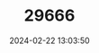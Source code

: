 ---
title: "29666"
category: "Sorex minutissimus"
draft: false
date: 2024-02-22 13:03:50
languages:
  English: ["Eurasian Least Shrew", "Least Siberian Shrew", "Miniscule Shrew", "Least Shrew"]
  Northern Sami: ["Binnáspeaisku"]
  Finnish: ["Kääpiöpäästäinen"]
  Norwegian: ["Knøttspissmus"]
  Danish: ["Liten dværgspidsmus"]
  Swedish: ["Mindre dvärgnäbbmus"]
  French: ["Musaraigne naine", "MUSARAIGNE NAINE"]
  Spanish; Castilian: ["Musaraña Menuda", "MUSARAÑA MENUDA"]
  Mongolian: ["Öödsön Ataahai"]
  Russian: ["Крошечная бурозубкa"]
---